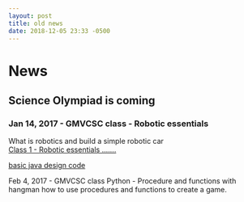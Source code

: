 ```yaml
---
layout: post
title: old news
date: 2018-12-05 23:33 -0500
---
```


# News
## Science Olympiad is coming
### Jan 14, 2017 - GMVCSC class - Robotic essentials
What is robotics and build a simple robotic car  
[Class 1 - Robotic essentials .......](../documents/GMVCSC-class1-Jan14-2017-robotics.pptx")

[basic java design code](../documents/JavaIntro.pptx)

Feb 4, 2017 - GMVCSC class Python - Procedure and functions with hangman
how to use procedures and functions to create a game.

